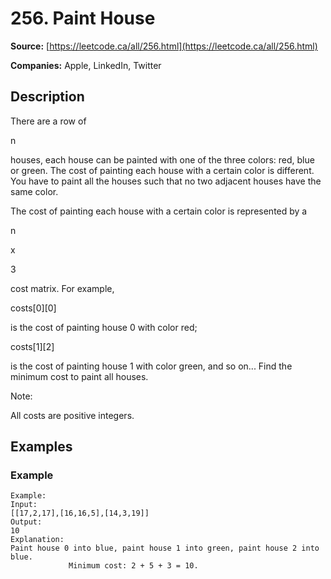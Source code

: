 # 256. Paint House

**Source:** [https://leetcode.ca/all/256.html](https://leetcode.ca/all/256.html)

**Companies:** Apple, LinkedIn, Twitter

## Description

There are a row of

n

houses, each house can be painted with one of the three colors:
        red, blue or green. The cost of painting each house with a certain color is different. You
        have to paint all the houses such that no two adjacent houses have the same color.

The cost of painting each house with a certain color is represented by a

n

x

3

cost matrix. For example,

costs[0][0]

is the cost of painting house 0 with
        color red;

costs[1][2]

is the cost of painting house 1 with color green, and so
        on... Find the minimum cost to paint all houses.

Note:

All costs are positive integers.

## Examples

### Example

```
Example:
Input:
[[17,2,17],[16,16,5],[14,3,19]]
Output:
10
Explanation:
Paint house 0 into blue, paint house 1 into green, paint house 2 into blue.
             Minimum cost: 2 + 5 + 3 = 10.
```

